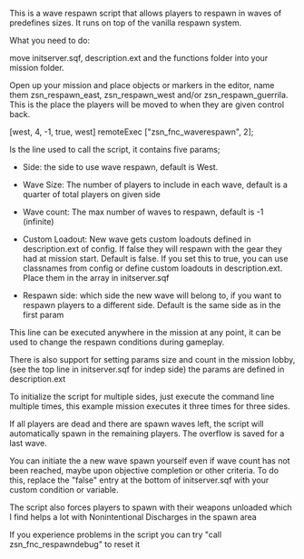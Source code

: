 This is a wave respawn script that allows players to respawn in waves of predefines sizes. It runs on top of the vanilla respawn system.

What you need to do:

move initserver.sqf, description.ext and the functions folder into your mission folder.

Open up your mission and place objects or markers in the editor, name them zsn_respawn_east, zsn_respawn_west and/or zsn_respawn_guerrila. This is the place the players will be moved to when they are given control back.

[west, 4, -1, true, west] remoteExec ["zsn_fnc_waverespawn", 2];

Is the line used to call the script, it contains five params;

- Side: the side to use wave respawn, default is West.

- Wave Size: The number of players to include in each wave, default is a quarter of total players on given side

- Wave count: The max number of waves to respawn, default is -1 (infinite)

- Custom Loadout: New wave gets custom loadouts defined in description.ext of config. 
If false they will respawn with the gear they had at mission start. Default is false. If you set this to true, you can use classnames from config or define custom loadouts in description.ext. Place them in the array in initserver.sqf

- Respawn side: which side the new wave will belong to, if you want to respawn players to a different side. 
Default is the same side as in the first param

This line can be executed anywhere in the mission at any point, it can be used to change the respawn conditions during gameplay.

There is also support for setting params size and count in the mission lobby, (see the top line in initserver.sqf for indep side) the params are defined in description.ext

To initialize the script for multiple sides, just execute the command line multiple times, this example mission executes it three times for three sides.

If all players are dead and there are spawn waves left, the script will automatically spawn in the remaining players. The overflow is saved for a last wave.

You can initiate the a new wave spawn yourself even if wave count has not been reached, maybe upon objective completion or other criteria. To do this, replace the "false" entry at the bottom of initserver.sqf with your custom condition or variable. 

The script also forces players to spawn with their weapons unloaded which I find helps a lot with Nonintentional Discharges in the spawn area

If you experience problems in the script you can try "call zsn_fnc_respawndebug" to reset it
